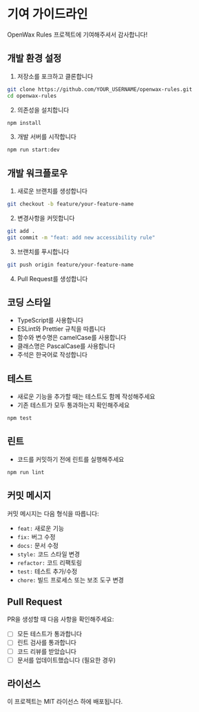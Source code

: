 # 기여 가이드라인

OpenWax Rules 프로젝트에 기여해주셔서 감사합니다!

## 개발 환경 설정

1. 저장소를 포크하고 클론합니다

```bash
git clone https://github.com/YOUR_USERNAME/openwax-rules.git
cd openwax-rules
```

2. 의존성을 설치합니다

```bash
npm install
```

3. 개발 서버를 시작합니다

```bash
npm run start:dev
```

## 개발 워크플로우

1. 새로운 브랜치를 생성합니다

```bash
git checkout -b feature/your-feature-name
```

2. 변경사항을 커밋합니다

```bash
git add .
git commit -m "feat: add new accessibility rule"
```

3. 브랜치를 푸시합니다

```bash
git push origin feature/your-feature-name
```

4. Pull Request를 생성합니다

## 코딩 스타일

- TypeScript를 사용합니다
- ESLint와 Prettier 규칙을 따릅니다
- 함수와 변수명은 camelCase를 사용합니다
- 클래스명은 PascalCase를 사용합니다
- 주석은 한국어로 작성합니다

## 테스트

- 새로운 기능을 추가할 때는 테스트도 함께 작성해주세요
- 기존 테스트가 모두 통과하는지 확인해주세요

```bash
npm test
```

## 린트

- 코드를 커밋하기 전에 린트를 실행해주세요

```bash
npm run lint
```

## 커밋 메시지

커밋 메시지는 다음 형식을 따릅니다:

- `feat:` 새로운 기능
- `fix:` 버그 수정
- `docs:` 문서 수정
- `style:` 코드 스타일 변경
- `refactor:` 코드 리팩토링
- `test:` 테스트 추가/수정
- `chore:` 빌드 프로세스 또는 보조 도구 변경

## Pull Request

PR을 생성할 때 다음 사항을 확인해주세요:

- [ ] 모든 테스트가 통과합니다
- [ ] 린트 검사를 통과합니다
- [ ] 코드 리뷰를 받았습니다
- [ ] 문서를 업데이트했습니다 (필요한 경우)

## 라이선스

이 프로젝트는 MIT 라이선스 하에 배포됩니다.

